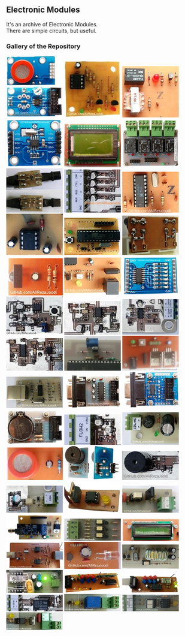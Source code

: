 ## Electronic Modules 
It's an archive of Electronic Modules.  
There are simple circuits, but useful.

### Gallery of the Repository
![](Sensor_MQ_DO/Pictures/Album.jpg)
![](EEPROM_AT24Cx/Pictures/Album.jpg)
![](PhoneLine_Dialing/Pictures/Album.jpg)
![](RTC_DS1307_2Layer/Pictures/Album.jpg)
![](Display_GLCD_KS0108_64x128/Pictures/Album.jpg)
![](Driver_Relay_4CH/Pictures/Album.jpg)
![](Sensor_LM35_RC-Damper/Pictures/Album.jpg)
![](AnalogInput_FromVoltageSource/Pictures/Album.jpg)
![](PhoneLine_DTMF-Detector/Pictures/Album.jpg)
![](PowerSupply_NegativeVoltage_ICL7660/Pictures/Album.jpg)
![](MCU_AVR_ATmega328/Pictures/Album.jpg)
![](Protector_IGBT-Gate/Pictures/Album.jpg)
![](IR_Receiver/Pictures/Album.jpg)
![](PhoneLine_RingTone/Pictures/Album.jpg)
![](Driver_ULN2003_2Layer/Pictures/Album.jpg)
![](MCU_WatchDog/Pictures/Album.jpg)
![](Converter_FrequencyToVoltage/Pictures/Album.jpg)
![](Converter_1-5Vto4-20mA/Pictures/Album.jpg)
![](Detector_PhaseDifference/Pictures/Album.jpg)
![](PowerSupply_ReferenceVoltage_LM336/Pictures/Album.jpg)
![](PowerSupply_Regulator_78xx_HighCurrent/Pictures/Album.jpg)
![](Interfacing_UARTtoUSB_CH340G/Pictures/Album.jpg)
![](Interfacing_UARTtoRS232_1Layer/Pictures/Album.jpg)
![](Interfacing_UARTtoRS232_2Layer/Pictures/Album.jpg)
![](RTC_DS1307_1Layer/Pictures/Album.jpg)
![](Detector_WaterFlow/Pictures/Album.jpg)
![](PowerSupply_Rectifier_2WireTrans_1DC_FullBridge/Pictures/Album.jpg)
![](Sensor_MQ_AO/Pictures/Album.jpg)
![](Driver_Buzzer/Pictures/Album.jpg)
![](Driver_Buzzer/Pictures/Album2.jpg)
![](Detector_AC-Voltage/Pictures/Album.jpg)
![](Driver_TRIAC_MOC30xx/Pictures/Album.jpg)
![](Driver_Thyristor_TLP521/Pictures/Album.jpg)
![](RF_NRF24L01/Pictures/Album.jpg)
![](Detector_ZeroCrossing_3Phase/Pictures/Album.jpg)
![](Display_LCD16x2/Pictures/Album.jpg)
![](Interfacing_USBtoRS422/Pictures/Album.jpg)
![](IR_Sender/Pictures/Album.jpg)
![](PowerSupply_Flyback/Pictures/Album.jpg)
![](PowerSupply_Regulator_LM25xx/Pictures/Album.jpg)
![](RF_ASK_Receiver_RR3-XXX/Pictures/Album.jpg)
![](RF_ASK_Transmitter_TX-13952/Pictures/Album.jpg)
![](AnalogInput_FromCurrentSourceWithSwitch/Pictures/Album.jpg)
![](Driver_Relay_1CH/Pictures/Album.jpg)
![](Detector_ZeroCrossing_1Phase/Pictures/Album.jpg)
![](Driver_TRIAC_MOC30xx/Pictures/Album2.jpg)
